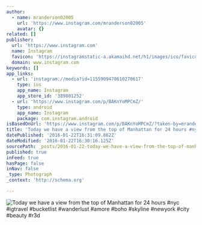 ```yaml
---
author:
  - name: mranderson02005
    url: 'https://www.instagram.com/mranderson02005'
    avatar: {}
related: []
publisher:
  url: 'https://www.instagram.com'
  name: Instagram
  favicon: 'https://instagramstatic-a.akamaihd.net/h1/images/ico/favicon.ico/7cdab0872b15.ico'
  domain: www.instagram.com
keywords: []
app_links:
  - url: 'instagram://media?id=1155909470610270617'
    type: ios
    app_name: Instagram
    app_store_id: '389801252'
  - url: 'https://www.instagram.com/p/BAKnYoMPCmZ/'
    type: android
    app_name: Instagram
    package: com.instagram.android
isBasedOnUrl: 'https://www.instagram.com/p/BAKnYoMPCmZ/?taken-by=mranderson02005'
title: 'Today we have a view from the top of Manhattan for 24 hours #nyc #igtravel #bucketlist #wanderlust #amore #boho #skyline #newyork #city #beauty #r3d'
datePublished: '2016-01-22T16:31:09.862Z'
dateModified: '2016-01-22T16:30:16.125Z'
sourcePath: _posts/2016-01-22-today-we-have-a-view-from-the-top-of-manhattan-for-24-hours.md
published: true
inFeed: true
hasPage: false
inNav: false
_type: Photograph
_context: 'http://schema.org'

---
```

![Today we have a view from the top of Manhattan for 24 hours &num;nyc &num;igtravel &num;bucketlist &num;wanderlust &num;amore &num;boho &num;skyline &num;newyork &num;city &num;beauty &num;r3d](https://scontent.cdninstagram.com/hphotos-xap1/t51.2885-15/s640x640/sh0.08/e35/12501477_439120569619525_989280554_n.jpg)